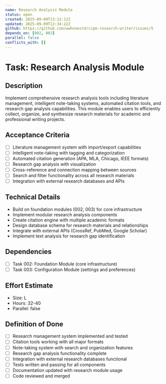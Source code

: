 ```yaml
---
name: Research Analysis Module
status: open
created: 2025-09-09T13:12:12Z
updated: 2025-09-09T13:34:22Z
github: https://github.com/wwhonestd/ccpm-research-writer/issues/5
depends_on: [002, 003]
parallel: false
conflicts_with: []
---
```


# Task: Research Analysis Module

## Description
Implement comprehensive research analysis tools including literature management, intelligent note-taking systems, automated citation tools, and research gap analysis capabilities. This module enables users to efficiently collect, organize, and synthesize research materials for academic and professional writing projects.

## Acceptance Criteria
- [ ] Literature management system with import/export capabilities
- [ ] Intelligent note-taking with tagging and categorization
- [ ] Automated citation generation (APA, MLA, Chicago, IEEE formats)
- [ ] Research gap analysis with visualization
- [ ] Cross-reference and connection mapping between sources
- [ ] Search and filter functionality across all research materials
- [ ] Integration with external research databases and APIs

## Technical Details  
- Build on foundation modules (002, 003) for core infrastructure
- Implement modular research analysis components
- Create citation engine with multiple academic formats
- Design database schema for research materials and relationships
- Integrate with external APIs (CrossRef, PubMed, Google Scholar)
- Implement text analysis for research gap identification

## Dependencies
- [ ] Task 002: Foundation Module (core infrastructure)
- [ ] Task 003: Configuration Module (settings and preferences)

## Effort Estimate
- Size: L
- Hours: 32-40
- Parallel: false

## Definition of Done
- [ ] Research management system implemented and tested
- [ ] Citation tools working with all major formats
- [ ] Note-taking system with search and organization features
- [ ] Research gap analysis functionality complete
- [ ] Integration with external research databases functional
- [ ] Tests written and passing for all components
- [ ] Documentation updated with research module usage
- [ ] Code reviewed and merged
